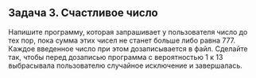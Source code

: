 ## Задача 3. Счастливое число
Напишите программу, которая запрашивает у пользователя число до тех пор, пока 
сумма этих чисел не станет больше либо равна 777. 
Каждое введенное число при этом дозаписывается в файл. Сделайте так, чтобы перед 
дозаписью программа с вероятностью 1 к 13 
выбрасывала пользователю случайное исключение и завершалась.


